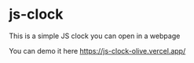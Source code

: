 # js-clock
This is a simple JS clock you can open in a webpage

You can demo it here https://js-clock-olive.vercel.app/
